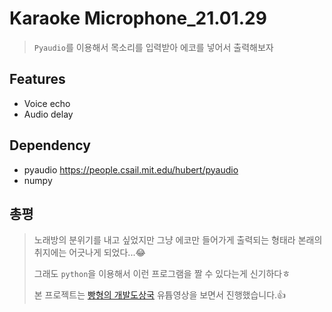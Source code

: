 # Karaoke Microphone_21.01.29

> `Pyaudio`를 이용해서 목소리를 입력받아 에코를 넣어서 출력해보자

## Features

- Voice echo
- Audio delay

## Dependency

- pyaudio https://people.csail.mit.edu/hubert/pyaudio
- numpy

## 총평

> 노래방의 분위기를 내고 싶었지만 그냥 에코만 들어가게 출력되는 형태라 본래의 취지에는 어긋나게 되었다...😂
>
> 그래도 `python`을 이용해서 이런 프로그램을 짤 수 있다는게 신기하다ㅎ
>
> 본 프로젝트는 [빵형의 개발도상국](https://www.youtube.com/channel/UC9PB9nKYqKEx_N3KM-JVTpg) 유튭영상을 보면서 진행했습니다.👍

